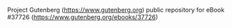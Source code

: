 Project Gutenberg (https://www.gutenberg.org) public repository for
eBook #37726 (https://www.gutenberg.org/ebooks/37726)
